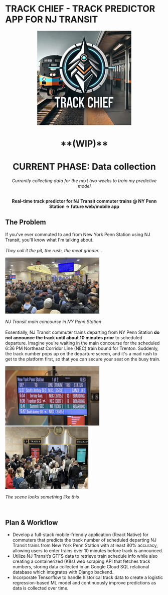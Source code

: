 # TRACK CHIEF - TRACK PREDICTOR APP FOR NJ TRANSIT
<div align="center">
<img src="images/trackchief2.png" width="300" class="center"/>
  

<h1>**(WIP)** </h1>
<h1>CURRENT PHASE: Data collection</h1>
<p><i>Currently collecting data for the next two weeks to train my predictive model</i></p>
<br/>
<b>Real-time track predictor for NJ Transit commuter trains @ NY Penn Station -> future web/mobile app</b>
</div>

<div>
<h2>The Problem</h2>
<p>If you've ever commuted to and from New York Penn Station using NJ Transit, you'll know what I'm talking about.<br/><br/>
<i>They call it the pit, the rush, the meat grinder...</i><br/>
  
<img src="images/pennstation2.png" width="300" class="center"/> <br/>

<em align = "center">NJ Transit main concourse in NY Penn Station</em>
<br/>
<br/>
Essentially, NJ Transit commuter trains departing from NY Penn Station <b>do not announce the track until about 10 minutes prior</b> to scheduled departure. Imagine you're waiting in the main concourse for the scheduled 6:36 PM Northeast Corridor Line (NEC) train bound for Trenton. Suddenly, the track number pops up on the departure screen, and it's a mad rush to get to the platform first, so that you can secure your seat on the busy train. <br/>

<img src="images/pennstation5.png" width="300" class="center"/>

<img src="images/pennstation3.png" width="265" class="center"/>

<em align = "center">The scene looks something like this</em>


<br/>

<h2> Plan & Workflow</h2>

- Develop a full-stack mobile-friendly application (React Native) for commuters that predicts the track number of scheduled departing NJ Transit trains from New York Penn Station with at least 80% accuracy, allowing users to enter trains over 10 minutes before track is announced. <br/>
- Utilize NJ Transit’s GTFS data to retrieve train schedule info while also creating a containerized (K8s) web scraping API that
fetches track numbers, storing data collected in an Google Cloud SQL relational database which integrates with Django backend. <br/>
- Incorporate Tensorflow to handle historical track data to create a logistic regression-based ML model and continuously 
improve predictions as data is collected over time. <br/>

  
</p>
</div>

